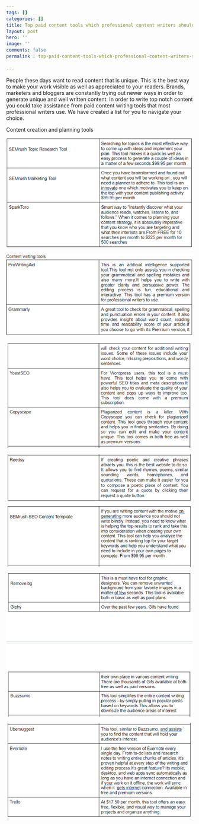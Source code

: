 ```yaml
---
tags: []
categories: []
title: Top paid content tools which professional content writers should use
layout: post
hero: ''
image: ''
comments: false
permalink : top-paid-content-tools-which-professional-content-writers-should-use

---
```

People these days want to read content that is unique. This is the best way to make your work visible as well as appreciated to your readers. Brands, marketers and bloggers are constantly trying out newer ways in order to generate unique and well written content. In order to write top notch content you could take assistance from paid content writing tools that most professional writers use. We have created a list for you to navigate your choice.

Content creation and planning tools

![](/uploads/image1.PNG)

![](/uploads/image2.PNG)

![](/uploads/image3.PNG)

![](/uploads/image-4.PNG)

![](/uploads/image5.PNG)

![](/uploads/image-6.PNG)
